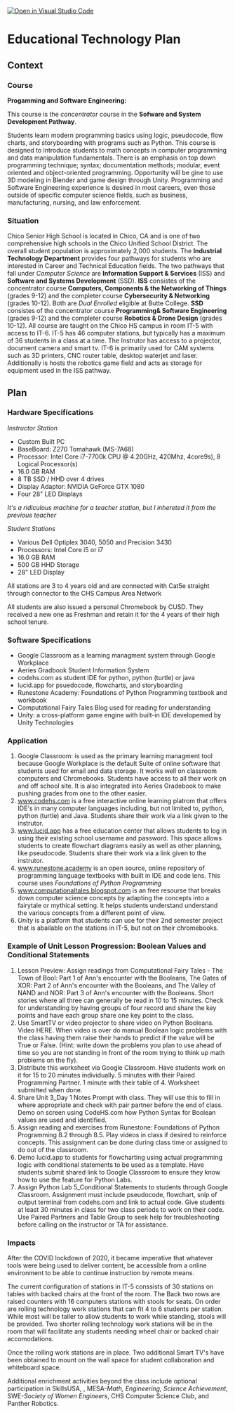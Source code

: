 [![Open in Visual Studio Code](https://classroom.github.com/assets/open-in-vscode-f059dc9a6f8d3a56e377f745f24479a46679e63a5d9fe6f495e02850cd0d8118.svg)](https://classroom.github.com/online_ide?assignment_repo_id=6393138&assignment_repo_type=AssignmentRepo)
# Educational Technology Plan


## Context


### Course

**Progamming and Software Engineering:**

This course is the *concentrator* course in the **Sofware and System Development Pathway**.

Students learn modern programming basics using logic, pseudocode, flow charts, and 
storyboarding with programs such as Python. This course is designed to introduce students 
to math concepts in computer programming and data manipulation fundamentals. There is an 
emphasis on top down programming technique; syntax; documentation methods; modular, event 
oriented and object-oriented programming. Opportunity will be gine to use 3D modeling in 
Blender and game design through Unity. Programming and Software Engineering experience is 
desired in most careers, even those outside of specific computer science fields, such as 
business, manufacturing, nursing, and law enforcement.

### Situation

Chico Senior High School is located in Chico, CA and is one of two comprehensive high
schools in the Chico Unified School District.  The overall student population is approximately 
2,000 students.  The **Industrial Technology Department** provides four pathways for students 
who are interested in Career and Technical Education fields.  The two pathways that fall under
*Computer Science* are **Information Support & Services** (ISS) and **Software and Systems 
Development** (SSD).  **ISS** consistes of the concentrator course **Computers, Components & the
Networking of Things** (grades 9-12) and the completer course **Cybersecurity & Networking** 
(grades 10-12).  Both are *Dual Enrolled* eligible at Butte College.  **SSD** consistes of the 
concentrator course **Programming& Software Engineering** (grades 9-12) and the completer course 
**Robotics & Drone Design** (grades 10-12).  All course are taught on the Chico HS campus in 
room IT-5 with access to IT-6.  IT-5 has 46 computer stations, but typically has a maximum of 36
students in a class at a time.  The Instrutor has access to a projector, document camera and smart 
tv.  IT-6 is primarily used for CAM systems such as 3D printers, CNC router table, desktop waterjet 
and laser.  Additionally is hosts the robotics game field and acts as storage for equipment used 
in the ISS pathway.

## Plan

### Hardware Specifications

*Instructor Station*
* Custom Built PC 
* BaseBoard: Z270 Tomahawk (MS-7A68)
* Processor: Intel Core i7-7700k CPU @ 4.20GHz, 420Mhz, 4core9s), 8 Logical Processor(s)
* 16.0 GB RAM
* 8 TB SSD / HHD over 4 drives
* Display Adaptor: NVIDIA GeForce GTX 1080
* Four 28" LED Displays

*It's a ridiculous machine for a teacher station, but I inhereted it from the previous teacher*

*Student Stations*
* Various Dell Optiplex 3040, 5050 and Precision 3430   
* Processors: Intel Core i5 or i7
* 16.0 GB RAM
* 500 GB HHD Storage
* 28" LED Display

All stations are 3 to 4 years old and are connected with Cat5e straight through connector to the CHS Campus Area Network

All students are also issued a personal Chromebook by CUSD.  They received a new one as Freshman and retain it for the 4 years of their high school tenure.

### Software Specifications

* Google Classroom as a learning managment system through Google Workplace
* Aeries Gradbook Student Information System
* codehs.com as student IDE for python, python (turtle) or java
* lucid.app for psuedocode, flowcharts, and storyboarding
* Runestone Academy: Foundations of Python Programming textbook and workbook
* Computational Fairy Tales Blog used for reading for understanding
* Unity: a cross-platform game engine with built-in IDE developemed by Unity Technologies

### Application

1. Google Classroom: is used as the primary learning managment tool because Google Workplace is the default Suite of online software that students used for email and data storage. It works well on classroom computers and Chromebooks. Students have access to all their work on and off school site. It is also integrated into Aeries Gradebook to make pushing grades from one to the other easier.
2. www.codehs.com is a free interactive online learning platrom that offers IDE's in many computer languages including, but not limited to, python, python (turtle) and Java. Students share their work via a link given to the instrutor.
3. www.lucid.app has a free education center that allows students to log in using their existing school
username and password. This space allows students to create flowchart diagrams easily as well as other  planning, like pseudocode. Students share their work via a link given to the instrutor.
4. www.runestone.academy is an open source, online repository of programming language textbooks with built in IDE and code lens. This course uses *Foundations of Python Programming*
5. www.computationaltales.blogspot.com is an free resourse that breaks down computer science concepts by  adapting the concepts into a fairytale or mythical setting.  It helps students understand understand the various concepts from a different point of view.
6. *Unity* is a platform that students can use for their 2nd semester project that is abailable on the stations in IT-5, but not on their chromebooks.

### Example of Unit Lesson Progression: Boolean Values and Conditional Statements

1. Lesson Preview: Assign readings from Computational Fairy Tales - The Town of Bool: Part 1 of Ann's encounter with the Booleans, The Gates of XOR: Part 2 of Ann's encounter with the Booleans, and The Valley of NAND and NOR: Part 3 of Ann's encounter with the Booleans.  Short stories where all three can generally be read in 10 to 15 minutes. Check for understanding by having groups of four record and share the key points and have each group share one key point to the class.
2. Use SmartTV or video projector to share video on Python Booleans.  Video HERE.  When video is over do manual Boolean logic problems with the class having them raise their hands to predict if the value will be True or False. (Hint: write down the problems you plan to use ahead of time so you are not standing in front of the room trying to think up math problems on the fly).
3. Distribute this worksheet via Google Classroom.  Have students work on it for 15 to 20 minutes individually.  5 minutes with their Paired Programming Partner.  1 minute with their table of 4.  Worksheet submitted when done.  
4. Share Unit 3_Day 1 Notes Prompt with class.  They will use this to fill in where appropriate and check with pair partner before the end of class.  Demo on screen using CodeHS.com how Python Syntax for Boolean values are used and identified.
5. Assign reading and exercises from Runestone: Foundations of Python Programming 8.2 through 8.5.  Play videos in class if desired to reinforce concepts.  This assignment can be done during class time or assigned to do out of the classroom.
6. Demo lucid.app to students for flowcharting using actual programming logic with conditional statements to be used as a template.  Have students submit shared link to Google Classroom to ensure they know how to use the feature for Python Labs.
7. Assign Python Lab 5_Conditional Statements to students through Google Classroom.  Assignment must include pseudocode, flowchart, snip of output terminal from codehs.com and link to actual code. Give students at least 30 minutes in class for two class periods to work on their code.  Use Paired Partners and Table Group to seek help for troubleshooting before calling on the instructor or TA for assistance.


### Impacts

After the COVID lockdown of 2020, it became imperative that whatever tools were being used to deliver
content, be accessible from a online environment to be able to continue instruction by remote means.

The current configuration of stations in IT-5 conssists of 30 stations on tables with backed chairs at the front 
of the room.  The Back two rows are raised counters with 16 computers stations with stools for seats.  On order 
are rolling technology work stations that can fit 4 to 6 students per station.  While most will be taller to allow 
students to work while standing, stools will be provided.  Two shorter rolling technology work stations will be in 
the room that will facilitate any students needing wheel chair or backed chair accomodations. 

Once the rolling work stations are in place. Two additional Smart TV's have been obtained to mount on the wall space
for student collaboration and whiteboard space.  

Additional enrichment activities beyond the class include optional participation in SkillsUSA, , MESA-*Math, Engineering, 
Science Achievement*, SWE-*Society of Women Engineers*, CHS Computer Science Club, and Panther Robotics.
